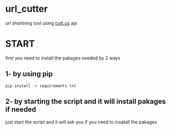 # url_cutter
url shortning tool using [cutt.us](http://cutt.us) api

# START  
first you need to install the pakages needed by 2 ways  
## 1- by using pip  
`pip install -r requirements.txt`  
## 2- by starting the script and it will install pakages if needed  
just start the script and it will ask you if you need to insatall the pakages
